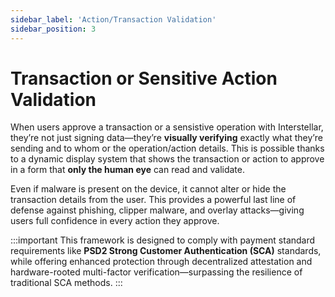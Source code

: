 ```yaml
---
sidebar_label: 'Action/Transaction Validation'
sidebar_position: 3
---
```


# Transaction or Sensitive Action Validation

When users approve a transaction or a sensistive operation with Interstellar, they’re not just signing data—they’re **visually verifying** exactly what they’re sending and to whom or the operation/action details. This is possible thanks to a dynamic display system that shows the transaction or action to approve in a form that **only the human eye** can read and validate.

Even if malware is present on the device, it cannot alter or hide the transaction details from the user. This provides a powerful last line of defense against phishing, clipper malware, and overlay attacks—giving users full confidence in every action they approve.

:::important
This framework is designed to comply with payment standard requirements like **PSD2 Strong Customer Authentication (SCA)** standards, while offering enhanced protection through decentralized attestation and hardware-rooted multi-factor verification—surpassing the resilience of traditional SCA methods.
:::
